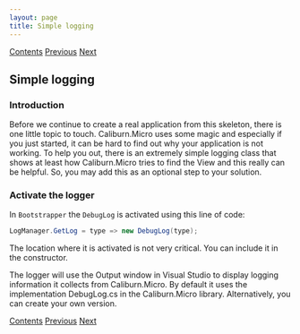 ```yaml
---
layout: page
title: Simple logging
---
```


[Contents](Contents) [Previous](App_Xaml) [Next](ExpensesLogbook)

## Simple logging

### Introduction

Before we continue to create a real application from this skeleton, there is one little topic to touch. Caliburn.Micro uses some magic and especially if you just started, it can be hard to find out why your application is not working. To help you out, there is an extremely simple logging class that shows at least how Caliburn.Micro tries to find the View and this really can be helpful. So, you may add this as an optional step to your solution.

### Activate the logger

In ``Bootstrapper`` the ``DebugLog`` is activated using this line of code:

```csharp
LogManager.GetLog = type => new DebugLog(type);
```

The location where it is activated is not very critical. You can include it in the constructor.

The logger will use the Output window in Visual Studio to display logging information it collects from Caliburn.Micro.  By default it uses the implementation DebugLog.cs in the Caliburn.Micro library. Alternatively, you can create your own version.

[Contents](Contents) [Previous](App_Xaml) [Next](ExpensesLogbook)
